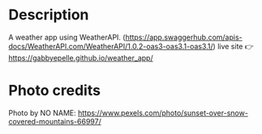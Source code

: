 # Description
A weather app using WeatherAPI. (https://app.swaggerhub.com/apis-docs/WeatherAPI.com/WeatherAPI/1.0.2-oas3-oas3.1-oas3.1/)
live site 👉 https://gabbyepelle.github.io/weather_app/
# Photo credits
Photo by NO NAME: https://www.pexels.com/photo/sunset-over-snow-covered-mountains-66997/
